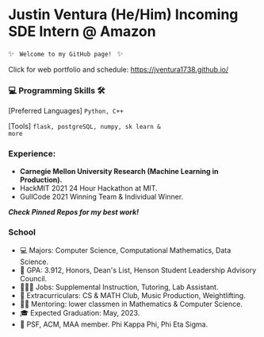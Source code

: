 # Justin Ventura (He/Him) Incoming SDE Intern @ Amazon

✨ <code> Welcome to my GitHub page!
</code> ✨

Click for web portfolio and schedule: https://jventura1738.github.io/

### 💻 Programming Skills 🛠

[Preferred Languages] <code>Python, C++</code>

[Tools] <code>flask, postgreSQL, numpy, sk learn & more</code>

### Experience:
- **Carnegie Mellon University Research (Machine Learning in Production).**
- HackMIT 2021 24 Hour Hackathon at MIT.
- GullCode 2021 Winning Team & Individual Winner.

***Check Pinned Repos for my best work!***

### School

- 💻 Majors: Computer Science, Computational Mathematics, Data Science.
- 🧠 GPA: 3.912, Honors, Dean's List, Henson Student Leadership Advisory Council.
- 👨🏻‍💻 Jobs: Supplemental Instruction, Tutoring, Lab Assistant.
- 🤩 Extracurriculars: CS & MATH Club, Music Production, Weightlifting.
- 👨‍🏫 Mentoring: lower classmen in Mathematics & Computer Science.
- 🎓 Expected Graduation: May, 2023.
- 🎩 PSF, ACM, MAA member.  Phi Kappa Phi, Phi Eta Sigma.
